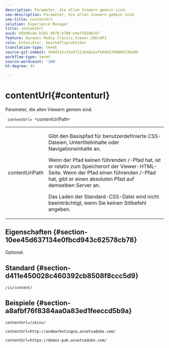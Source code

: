 ```yaml
---
description: Parameter, die allen Viewern gemein sind.
seo-description: Parameter, die allen Viewern gemein sind.
seo-title: contentUrl
solution: Experience Manager
title: contentUrl
uuid: 85b00c4e-b382-4970-b780-e4ef59108cb7
feature: Dynamic Media Classic,Viewer,SDK/API
role: Entwickler, Geschäftspraktiker
translation-type: tm+mt
source-git-commit: 469d1a5c43a972116a8a2efb0de5708800130a99
workflow-type: tm+mt
source-wordcount: '100'
ht-degree: 4%

---
```



# contentUrl{#contenturl}

Parameter, die allen Viewern gemein sind.

` contentUrl= *`contentUrlPath`*`

<table id="table_9B98C97485DD4DEB8A6ECBCE8DF6B886"> 
 <tbody> 
  <tr> 
   <td colname="col1"> <p> <span class="codeph"> <span class="varname"> contentUrlPath</span> </span> </p> </td> 
   <td colname="col2"> <p>Gibt den Basispfad für benutzerdefinierte CSS-Dateien, Untertitelinhalte oder Navigationsinhalte an. </p> <p>Wenn der Pfad keinen führenden <span class="filepath"> /</span>-Pfad hat, ist er relativ zum Speicherort der Viewer-HTML-Seite. Wenn der Pfad einen führenden <span class="filepath"> /</span>-Pfad hat, gibt er einen absoluten Pfad auf demselben Server an. </p> <p> Das Laden der Standard-CSS-Datei wird nicht beeinträchtigt, wenn Sie keinen Stilbefehl angeben. </p> </td> 
  </tr> 
 </tbody> 
</table>

## Eigenschaften {#section-10ee45d637134e0fbcd943c62578cb78}

Optional.

## Standard {#section-d411e450028c460392cb8508f8ccc5d9}

`/is/content/`

## Beispiele {#section-a8afbf76f8384aa0a83ed1feeccd5b9a}

```
contentUrl=/skins/
```

```
contentUrl=http://aodmarketingna.assetsadobe.com/
```

```
contentUrl=https://demos-pub.assetsadobe.com/
```

